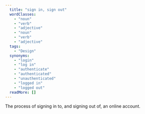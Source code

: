```yaml
---
  title: "sign in, sign out"
  wordClasses: 
    - "noun"
    - "verb"
    - "adjective"
    - "noun"
    - "verb"
    - "adjective"
  tags: 
    - "Design"
  synonyms: 
    - "login"
    - "log in"
    - "authenticate"
    - "authenticated"
    - "unauthenticated"
    - "logged in"
    - "logged out"
  readMore: []
---
```

The process of signing in to, and signing out of, an online account.
